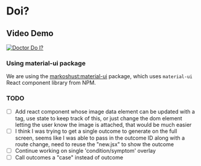 # Doi?

## Video Demo
[![Doctor Do I?](https://i.gyazo.com/bf058b048106bfa37db9a4b2c686ab2e.gif)](https://youtu.be/jd2KT-gUrd4
 "Doctor Do I Demo")


### Using material-ui package

We are using the [markoshust:material-ui](https://atmospherejs.com/markoshust/material-ui) package, which uses `material-ui` React component library from NPM.

### TODO
-[ ] Add react component whose image data element can be updated with a tag, use state to keep track of this, or just change the dom element letting the user know the image is attached, that would be much easier
- [ ] I think I was trying to get a single outcome to generate on the full screen, seems like I was able to pass in the outcome ID along with a route change, need to reuse the "new.jsx" to show the outcome
- [ ] Continue working on single 'condition/symptom' overlay
- [ ] Call outcomes a "case" instead of outcome

